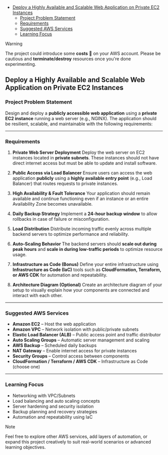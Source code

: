 - [Deploy a Highly Available and Scalable Web Application on Private EC2 Instances](#deploy-a-highly-available-and-scalable-web-application-on-private-ec2-instances)
  - [Project Problem Statement](#project-problem-statement)
  - [Requirements](#requirements)
  - [Suggested AWS Services](#suggested-aws-services)
  - [Learning Focus](#learning-focus)


> [!Warning]
> The project could introduce some **costs** 💸 on your AWS account. Please be cautious and **terminate/destroy** resources once you're done experimenting.

## Deploy a Highly Available and Scalable Web Application on Private EC2 Instances

### Project Problem Statement

Design and deploy a **publicly accessible web application** using a **private EC2 instance** running a web server (e.g., NGINX). The application should be resilient, scalable, and maintainable with the following requirements:

---

### Requirements

1. **Private Web Server Deployment**
   Deploy the web server on EC2 instances located in **private subnets**. These instances should not have direct internet access but must be able to update and install software.

2. **Public Access via Load Balancer**
   Ensure users can access the web application **publicly** using a **highly available entry point** (e.g., Load Balancer) that routes requests to private instances.

3. **High Availability & Fault Tolerance**
   Your application should remain available and continue functioning even if an instance or an entire Availability Zone becomes unavailable.

4. **Daily Backup Strategy**
   Implement a **24-hour backup window** to allow rollbacks in case of failure or misconfiguration.

5. **Load Distribution**
   Distribute incoming traffic evenly across multiple backend servers to optimize performance and reliability.

6. **Auto-Scaling Behavior**
   The backend servers should **scale out during peak hours** and **scale in during low-traffic periods** to optimize resource usage.

7. **Infrastructure as Code (Bonus)**
   Define your entire infrastructure using **Infrastructure as Code (IaC)** tools such as **CloudFormation, Terraform, or AWS CDK** for automation and repeatability.
9. **Architecture Diagram (Optional)**
    Create an architecture diagram of your setup to visually explain how your components are connected and interact with each other.

---

### Suggested AWS Services

* **Amazon EC2** – Host the web application
* **Amazon VPC** – Network isolation with public/private subnets
* **Elastic Load Balancer (ALB)** – Public access point and traffic distributor
* **Auto Scaling Groups** – Automatic server management and scaling
* **AWS Backup** – Scheduled daily backups
* **NAT Gateway** – Enable internet access for private instances
* **Security Groups** – Control access between components
* **CloudFormation / Terraform / AWS CDK** – Infrastructure as Code (choose one)

---

### Learning Focus

* Networking with VPC/Subnets
* Load balancing and auto scaling concepts
* Server hardening and security isolation
* Backup planning and recovery strategies
* Automation and repeatability using IaC


> [!Note]
> Feel free to explore other AWS services, add layers of automation, or expand this project creatively to suit real-world scenarios or advanced learning objectives.
